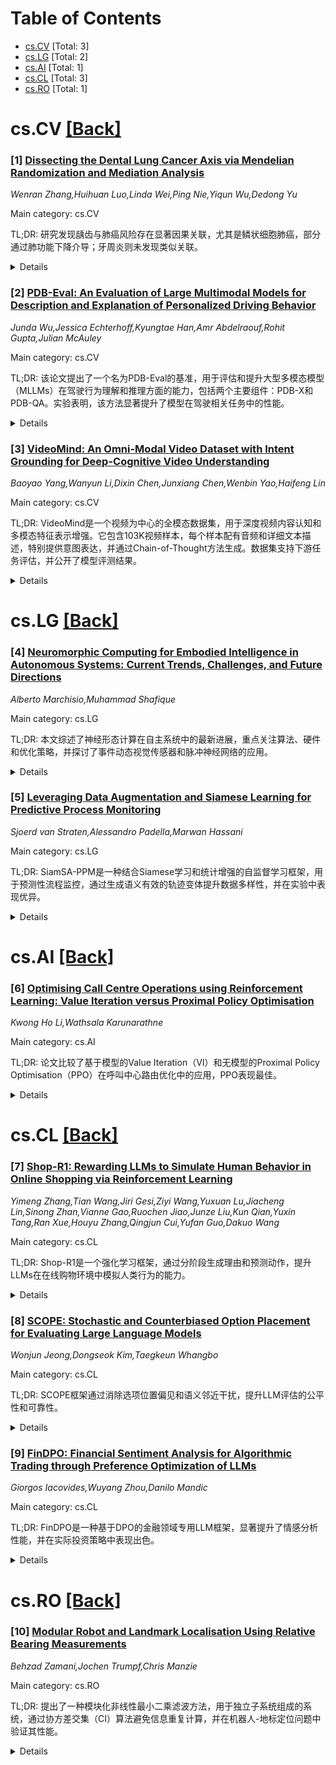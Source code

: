 <div id=toc></div>

# Table of Contents

- [cs.CV](#cs.CV) [Total: 3]
- [cs.LG](#cs.LG) [Total: 2]
- [cs.AI](#cs.AI) [Total: 1]
- [cs.CL](#cs.CL) [Total: 3]
- [cs.RO](#cs.RO) [Total: 1]


<div id='cs.CV'></div>

# cs.CV [[Back]](#toc)

### [1] [Dissecting the Dental Lung Cancer Axis via Mendelian Randomization and Mediation Analysis](https://arxiv.org/abs/2507.18287)
*Wenran Zhang,Huihuan Luo,Linda Wei,Ping Nie,Yiqun Wu,Dedong Yu*

Main category: cs.CV

TL;DR: 研究发现龋齿与肺癌风险存在显著因果关联，尤其是鳞状细胞肺癌，部分通过肺功能下降介导；牙周炎则未发现类似关联。


<details>
  <summary>Details</summary>
Motivation: 探讨口腔疾病（龋齿和牙周炎）与肺癌之间的因果关系，并评估肺功能的潜在中介作用。

Method: 采用双样本孟德尔随机化（MR）方法，利用大规模基因组关联研究数据，以逆方差加权为主要分析手段，并通过delta方法评估肺功能的中介效应。

Result: 龋齿显著增加肺癌及其亚型（如鳞状细胞肺癌）的风险（OR=2.880），部分由肺功能（FVC和FEV1）下降介导；牙周炎无显著因果效应。

Conclusion: 龋齿与肺癌风险存在因果关系，提示应将口腔护理和肺功能监测纳入癌症预防策略。

Abstract: Periodontitis and dental caries are common oral diseases affecting billions
globally. While observational studies suggest links between these conditions
and lung cancer, causality remains uncertain. This study used two sample
Mendelian randomization (MR) to explore causal relationships between dental
traits (periodontitis, dental caries) and lung cancer subtypes, and to assess
mediation by pulmonary function. Genetic instruments were derived from the
largest available genome wide association studies, including data from 487,823
dental caries and 506,594 periodontitis cases, as well as lung cancer data from
the Transdisciplinary Research of Cancer in Lung consortium. Inverse variance
weighting was the main analytical method; lung function mediation was assessed
using the delta method. The results showed a significant positive causal effect
of dental caries on overall lung cancer and its subtypes. Specifically, a one
standard deviation increase in dental caries incidence was associated with a
188.0% higher risk of squamous cell lung carcinoma (OR = 2.880, 95% CI =
1.236--6.713, p = 0.014), partially mediated by declines in forced vital
capacity (FVC) and forced expiratory volume in one second (FEV1), accounting
for 5.124% and 5.890% of the total effect. No causal effect was found for
periodontitis. These findings highlight a causal role of dental caries in lung
cancer risk and support integrating dental care and pulmonary function
monitoring into cancer prevention strategies.

</details>


### [2] [PDB-Eval: An Evaluation of Large Multimodal Models for Description and Explanation of Personalized Driving Behavior](https://arxiv.org/abs/2507.18447)
*Junda Wu,Jessica Echterhoff,Kyungtae Han,Amr Abdelraouf,Rohit Gupta,Julian McAuley*

Main category: cs.CV

TL;DR: 该论文提出了一个名为PDB-Eval的基准，用于评估和提升大型多模态模型（MLLMs）在驾驶行为理解和推理方面的能力，包括两个主要组件：PDB-X和PDB-QA。实验表明，该方法显著提升了模型在驾驶相关任务中的性能。


<details>
  <summary>Details</summary>
Motivation: 现有数据集在基于外部视觉证据描述和解释驾驶员行为方面存在局限性，因此需要一种新的基准来提升MLLMs在驾驶领域的理解和推理能力。

Method: 论文提出了PDB-Eval基准，包括PDB-X（评估MLLMs对驾驶场景的理解）和PDB-QA（用于MLLMs指令微调的视觉解释问答任务）。通过微调MLLMs，提升其在驾驶任务中的表现。

Result: 微调后的MLLMs在问答任务中的零样本性能提升了73.2%，在Brain4Cars和AIDE任务中的性能分别提升了12.5%和11.0%。

Conclusion: PDB-Eval基准能够有效缩小MLLMs与驾驶领域之间的差距，显著提升模型在驾驶相关任务中的性能。

Abstract: Understanding a driver's behavior and intentions is important for potential
risk assessment and early accident prevention. Safety and driver assistance
systems can be tailored to individual drivers' behavior, significantly
enhancing their effectiveness. However, existing datasets are limited in
describing and explaining general vehicle movements based on external visual
evidence. This paper introduces a benchmark, PDB-Eval, for a detailed
understanding of Personalized Driver Behavior, and aligning Large Multimodal
Models (MLLMs) with driving comprehension and reasoning. Our benchmark consists
of two main components, PDB-X and PDB-QA. PDB-X can evaluate MLLMs'
understanding of temporal driving scenes. Our dataset is designed to find valid
visual evidence from the external view to explain the driver's behavior from
the internal view. To align MLLMs' reasoning abilities with driving tasks, we
propose PDB-QA as a visual explanation question-answering task for MLLM
instruction fine-tuning. As a generic learning task for generative models like
MLLMs, PDB-QA can bridge the domain gap without harming MLLMs'
generalizability. Our evaluation indicates that fine-tuning MLLMs on
fine-grained descriptions and explanations can effectively bridge the gap
between MLLMs and the driving domain, which improves zero-shot performance on
question-answering tasks by up to 73.2%. We further evaluate the MLLMs
fine-tuned on PDB-X in Brain4Cars' intention prediction and AIDE's recognition
tasks. We observe up to 12.5% performance improvements on the turn intention
prediction task in Brain4Cars, and consistent performance improvements up to
11.0% on all tasks in AIDE.

</details>


### [3] [VideoMind: An Omni-Modal Video Dataset with Intent Grounding for Deep-Cognitive Video Understanding](https://arxiv.org/abs/2507.18552)
*Baoyao Yang,Wanyun Li,Dixin Chen,Junxiang Chen,Wenbin Yao,Haifeng Lin*

Main category: cs.CV

TL;DR: VideoMind是一个视频为中心的全模态数据集，用于深度视频内容认知和多模态特征表示增强。它包含103K视频样本，每个样本配有音频和详细文本描述，特别提供意图表达，并通过Chain-of-Thought方法生成。数据集支持下游任务评估，并公开了模型评测结果。


<details>
  <summary>Details</summary>
Motivation: 现有数据集缺乏深度认知表达（如意图），VideoMind旨在填补这一空白，推动视频理解领域的发展。

Method: 数据集包含103K视频样本，每个样本配有音频和三层文本描述（事实、抽象、意图），采用Chain-of-Thought方法生成深度认知表达。

Result: 建立了包含3K手动验证样本的黄金标准基准，支持深度视频理解评估，并公开了模型评测结果。

Conclusion: VideoMind为细粒度跨模态对齐提供了强大基准，推动了需要深度视频理解的领域（如情感和意图识别）。

Abstract: This paper introduces VideoMind, a video-centric omni-modal dataset designed
for deep video content cognition and enhanced multi-modal feature
representation. The dataset comprises 103K video samples (3K reserved for
testing), each paired with audio and systematically detailed textual
descriptions. Specifically, every video and its audio is described across three
hierarchical layers (factual, abstract, and intent), progressing from surface
to depth. It contains over 22 million words, averaging ~225 words per sample.
VideoMind's key distinction from existing datasets is its provision of intent
expressions, which require contextual integration across the entire video and
are not directly observable. These deep-cognitive expressions are generated
using a Chain-of-Thought (COT) approach, prompting the mLLM through
step-by-step reasoning. Each description includes annotations for subject,
place, time, event, action, and intent, supporting downstream recognition
tasks. Crucially, we establish a gold-standard benchmark with 3,000 manually
validated samples for evaluating deep-cognitive video understanding. We design
hybrid-cognitive retrieval experiments, scored by multi-level retrieval
metrics, to appropriately assess deep video comprehension. Evaluation results
for models (e.g., InternVideo, VAST, UMT-L) are released. VideoMind serves as a
powerful benchmark for fine-grained cross-modal alignment and advances fields
requiring in-depth video understanding, such as emotion and intent recognition.
The data is publicly available on GitHub, HuggingFace, and OpenDataLab,
https://github.com/cdx-cindy/VideoMind.

</details>


<div id='cs.LG'></div>

# cs.LG [[Back]](#toc)

### [4] [Neuromorphic Computing for Embodied Intelligence in Autonomous Systems: Current Trends, Challenges, and Future Directions](https://arxiv.org/abs/2507.18139)
*Alberto Marchisio,Muhammad Shafique*

Main category: cs.LG

TL;DR: 本文综述了神经形态计算在自主系统中的最新进展，重点关注算法、硬件和优化策略，并探讨了事件动态视觉传感器和脉冲神经网络的应用。


<details>
  <summary>Details</summary>
Motivation: 随着对智能、自适应和节能自主系统的需求增长，神经形态计算因其仿生特性在感知、决策和响应能力方面展现出潜力。

Method: 通过整合机器学习、机器人学、神经科学和神经形态工程的多学科视角，综述了神经形态算法、硬件和跨层优化策略。

Result: 研究发现神经形态方法能显著提升能源效率、鲁棒性和适应性，尤其是在事件动态视觉传感器和脉冲神经网络的应用中。

Conclusion: 文章总结了该领域的现状，并指出了实时决策、持续学习以及安全韧性系统开发等未来挑战。

Abstract: The growing need for intelligent, adaptive, and energy-efficient autonomous
systems across fields such as robotics, mobile agents (e.g., UAVs), and
self-driving vehicles is driving interest in neuromorphic computing. By drawing
inspiration from biological neural systems, neuromorphic approaches offer
promising pathways to enhance the perception, decision-making, and
responsiveness of autonomous platforms. This paper surveys recent progress in
neuromorphic algorithms, specialized hardware, and cross-layer optimization
strategies, with a focus on their deployment in real-world autonomous
scenarios. Special attention is given to event-based dynamic vision sensors and
their role in enabling fast, efficient perception. The discussion highlights
new methods that improve energy efficiency, robustness, adaptability, and
reliability through the integration of spiking neural networks into autonomous
system architectures. We integrate perspectives from machine learning,
robotics, neuroscience, and neuromorphic engineering to offer a comprehensive
view of the state of the field. Finally, emerging trends and open challenges
are explored, particularly in the areas of real-time decision-making, continual
learning, and the development of secure, resilient autonomous systems.

</details>


### [5] [Leveraging Data Augmentation and Siamese Learning for Predictive Process Monitoring](https://arxiv.org/abs/2507.18293)
*Sjoerd van Straten,Alessandro Padella,Marwan Hassani*

Main category: cs.LG

TL;DR: SiamSA-PPM是一种结合Siamese学习和统计增强的自监督学习框架，用于预测性流程监控，通过生成语义有效的轨迹变体提升数据多样性，并在实验中表现优异。


<details>
  <summary>Details</summary>
Motivation: 解决深度学习方法在预测性流程监控中因真实事件日志数据量小和多样性低而受限的问题。

Method: 提出三种基于统计的转换方法，结合Siamese学习框架，生成语义有效的轨迹变体，用于自监督学习。

Result: 在真实事件日志上表现出色，优于现有方法，尤其在数据增强方面显著优于随机转换。

Conclusion: SiamSA-PPM为流程预测中的数据增强提供了有前景的方向。

Abstract: Predictive Process Monitoring (PPM) enables forecasting future events or
outcomes of ongoing business process instances based on event logs. However,
deep learning PPM approaches are often limited by the low variability and small
size of real-world event logs. To address this, we introduce SiamSA-PPM, a
novel self-supervised learning framework that combines Siamese learning with
Statistical Augmentation for Predictive Process Monitoring. It employs three
novel statistically grounded transformation methods that leverage control-flow
semantics and frequent behavioral patterns to generate realistic, semantically
valid new trace variants. These augmented views are used within a Siamese
learning setup to learn generalizable representations of process prefixes
without the need for labeled supervision. Extensive experiments on real-life
event logs demonstrate that SiamSA-PPM achieves competitive or superior
performance compared to the SOTA in both next activity and final outcome
prediction tasks. Our results further show that statistical augmentation
significantly outperforms random transformations and improves variability in
the data, highlighting SiamSA-PPM as a promising direction for training data
enrichment in process prediction.

</details>


<div id='cs.AI'></div>

# cs.AI [[Back]](#toc)

### [6] [Optimising Call Centre Operations using Reinforcement Learning: Value Iteration versus Proximal Policy Optimisation](https://arxiv.org/abs/2507.18398)
*Kwong Ho Li,Wathsala Karunarathne*

Main category: cs.AI

TL;DR: 论文比较了基于模型的Value Iteration（VI）和无模型的Proximal Policy Optimisation（PPO）在呼叫中心路由优化中的应用，PPO表现最佳。


<details>
  <summary>Details</summary>
Motivation: 优化呼叫中心的路由策略以减少客户等待时间和员工空闲时间。

Method: 使用VI（已知系统动态）和PPO（从经验学习），问题建模为MDP，结合DES和OpenAI Gym进行模拟。

Result: PPO在1000次测试中表现最佳，奖励最高，客户等待时间和员工空闲时间最低。

Conclusion: PPO在呼叫中心路由优化中优于VI，尽管训练时间较长。

Abstract: This paper investigates the application of Reinforcement Learning (RL) to
optimise call routing in call centres to minimise client waiting time and staff
idle time. Two methods are compared: a model-based approach using Value
Iteration (VI) under known system dynamics, and a model-free approach using
Proximal Policy Optimisation (PPO) that learns from experience. For the
model-based approach, a theoretical model is used, while a simulation model
combining Discrete Event Simulation (DES) with the OpenAI Gym environment is
developed for model-free learning. Both models frame the problem as a Markov
Decision Process (MDP) within a Skills-Based Routing (SBR) framework, with
Poisson client arrivals and exponentially distributed service and abandonment
times. For policy evaluation, random, VI, and PPO policies are evaluated using
the simulation model. After 1,000 test episodes, PPO consistently achives the
highest rewards, along with the lowest client waiting time and staff idle time,
despite requiring longer training time.

</details>


<div id='cs.CL'></div>

# cs.CL [[Back]](#toc)

### [7] [Shop-R1: Rewarding LLMs to Simulate Human Behavior in Online Shopping via Reinforcement Learning](https://arxiv.org/abs/2507.17842)
*Yimeng Zhang,Tian Wang,Jiri Gesi,Ziyi Wang,Yuxuan Lu,Jiacheng Lin,Sinong Zhan,Vianne Gao,Ruochen Jiao,Junze Liu,Kun Qian,Yuxin Tang,Ran Xue,Houyu Zhang,Qingjun Cui,Yufan Guo,Dakuo Wang*

Main category: cs.CL

TL;DR: Shop-R1是一个强化学习框架，通过分阶段生成理由和预测动作，提升LLMs在在线购物环境中模拟人类行为的能力。


<details>
  <summary>Details</summary>
Motivation: 现有方法受限于生成理由的模型的推理能力，Shop-R1旨在通过强化学习提升LLMs的推理能力。

Method: Shop-R1将任务分解为理由生成和动作预测两阶段，分别使用自监督和分层奖励结构。

Result: 实验结果显示，该方法比基线提升了65%以上。

Conclusion: Shop-R1有效提升了LLMs在模拟人类行为中的表现。

Abstract: Large Language Models (LLMs) have recently demonstrated strong potential in
generating 'believable human-like' behavior in web environments. Prior work has
explored augmenting training data with LLM-synthesized rationales and applying
supervised fine-tuning (SFT) to enhance reasoning ability, which in turn can
improve downstream action prediction. However, the performance of such
approaches remains inherently bounded by the reasoning capabilities of the
model used to generate the rationales. In this paper, we introduce Shop-R1, a
novel reinforcement learning (RL) framework aimed at enhancing the reasoning
ability of LLMs for simulation of real human behavior in online shopping
environments Specifically, Shop-R1 decomposes the human behavior simulation
task into two stages: rationale generation and action prediction, each guided
by distinct reward signals. For rationale generation, we leverage internal
model signals (e.g., logit distributions) to guide the reasoning process in a
self-supervised manner. For action prediction, we propose a hierarchical reward
structure with difficulty-aware scaling to prevent reward hacking and enable
fine-grained reward assignment. This design evaluates both high-level action
types and the correctness of fine-grained sub-action details (attributes and
values), rewarding outputs proportionally to their difficulty. Experimental
results show that our method achieves a relative improvement of over 65%
compared to the baseline.

</details>


### [8] [SCOPE: Stochastic and Counterbiased Option Placement for Evaluating Large Language Models](https://arxiv.org/abs/2507.18182)
*Wonjun Jeong,Dongseok Kim,Taegkeun Whangbo*

Main category: cs.CL

TL;DR: SCOPE框架通过消除选项位置偏见和语义邻近干扰，提升LLM评估的公平性和可靠性。


<details>
  <summary>Details</summary>
Motivation: LLMs在多项选择任务中可能通过利用选项位置或标签的偏见而非真实理解来获得高分，需要一种方法消除这种偏见。

Method: SCOPE通过重复调用无语义内容的空提示估计模型的偏见分布，并重新分配答案位置以平衡随机正确率，同时防止语义相似干扰项相邻。

Result: SCOPE在多个基准测试中稳定优于现有去偏方法，并显示出更清晰的正确选项置信分布。

Conclusion: SCOPE为提升LLM评估的公平性和可靠性提供了新标准。

Abstract: Large Language Models (LLMs) can achieve inflated scores on multiple-choice
tasks by exploiting inherent biases in option positions or labels, rather than
demonstrating genuine understanding. This study introduces SCOPE, an evaluation
framework designed to measure and mitigate such selection bias in a
dataset-independent manner. By repeatedly invoking a null prompt that lacks
semantic content, SCOPE estimates each model's unique position-bias
distribution. It then redistributes the answer slot according to the
inverse-bias distribution, thereby equalizing the lucky-rate, the probability
of selecting the correct answer by chance. Furthermore, it prevents
semantically similar distractors from being placed adjacent to the answer,
thereby blocking near-miss guesses based on superficial proximity cues. Across
multiple benchmark experiments, SCOPE consistently outperformed existing
debiasing methods in terms of stable performance improvements and showed
clearer confidence distributions over correct options. This framework thus
offers a new standard for enhancing the fairness and reliability of LLM
evaluations.

</details>


### [9] [FinDPO: Financial Sentiment Analysis for Algorithmic Trading through Preference Optimization of LLMs](https://arxiv.org/abs/2507.18417)
*Giorgos Iacovides,Wuyang Zhou,Danilo Mandic*

Main category: cs.CL

TL;DR: FinDPO是一种基于DPO的金融领域专用LLM框架，显著提升了情感分析性能，并在实际投资策略中表现出色。


<details>
  <summary>Details</summary>
Motivation: 在线金融文本情感分析对交易决策和市场动态影响日益显著，但传统SFT方法存在泛化能力不足的问题。

Method: 提出FinDPO框架，通过DPO进行后训练人类偏好对齐，并结合'logit-to-score'转换生成连续情感评分。

Result: FinDPO在情感分类基准上平均提升11%，模拟投资策略年回报率达67%，夏普比率为2.0。

Conclusion: FinDPO是首个在金融领域实现高性能情感分析并有效支持投资策略的框架。

Abstract: Opinions expressed in online finance-related textual data are having an
increasingly profound impact on trading decisions and market movements. This
trend highlights the vital role of sentiment analysis as a tool for quantifying
the nature and strength of such opinions. With the rapid development of
Generative AI (GenAI), supervised fine-tuned (SFT) large language models (LLMs)
have become the de facto standard for financial sentiment analysis. However,
the SFT paradigm can lead to memorization of the training data and often fails
to generalize to unseen samples. This is a critical limitation in financial
domains, where models must adapt to previously unobserved events and the
nuanced, domain-specific language of finance. To this end, we introduce FinDPO,
the first finance-specific LLM framework based on post-training human
preference alignment via Direct Preference Optimization (DPO). The proposed
FinDPO achieves state-of-the-art performance on standard sentiment
classification benchmarks, outperforming existing supervised fine-tuned models
by 11% on the average. Uniquely, the FinDPO framework enables the integration
of a fine-tuned causal LLM into realistic portfolio strategies through a novel
'logit-to-score' conversion, which transforms discrete sentiment predictions
into continuous, rankable sentiment scores (probabilities). In this way,
simulations demonstrate that FinDPO is the first sentiment-based approach to
maintain substantial positive returns of 67% annually and strong risk-adjusted
performance, as indicated by a Sharpe ratio of 2.0, even under realistic
transaction costs of 5 basis points (bps).

</details>


<div id='cs.RO'></div>

# cs.RO [[Back]](#toc)

### [10] [Modular Robot and Landmark Localisation Using Relative Bearing Measurements](https://arxiv.org/abs/2507.18070)
*Behzad Zamani,Jochen Trumpf,Chris Manzie*

Main category: cs.RO

TL;DR: 提出了一种模块化非线性最小二乘滤波方法，用于独立子系统组成的系统，通过协方差交集（CI）算法避免信息重复计算，并在机器人-地标定位问题中验证其性能。


<details>
  <summary>Details</summary>
Motivation: 解决由独立子系统组成的系统中状态和误差协方差估计的独立更新问题，尤其是在相对测量同时依赖多个子系统状态时。

Method: 采用模块化非线性最小二乘滤波方法，结合协方差交集（CI）算法，防止信息重复计算，并在机器人-地标定位问题中具体应用。

Result: 通过随机模拟研究，比较了模块化方法与联合状态滤波器的性能，展示了模块化方法在通信和带宽需求减少时的性能下降情况。

Conclusion: 模块化方法在独立子系统系统中有效，协方差交集算法解决了信息共享问题，性能在减少通信需求时逐渐降低。

Abstract: In this paper we propose a modular nonlinear least squares filtering approach
for systems composed of independent subsystems. The state and error covariance
estimate of each subsystem is updated independently, even when a relative
measurement simultaneously depends on the states of multiple subsystems. We
integrate the Covariance Intersection (CI) algorithm as part of our solution in
order to prevent double counting of information when subsystems share estimates
with each other. An alternative derivation of the CI algorithm based on least
squares estimation makes this integration possible. We particularise the
proposed approach to the robot-landmark localization problem. In this problem,
noisy measurements of the bearing angle to a stationary landmark position
measured relative to the SE(2) pose of a moving robot couple the estimation
problems for the robot pose and the landmark position. In a randomized
simulation study, we benchmark the proposed modular method against a monolithic
joint state filter to elucidate their respective trade-offs. In this study we
also include variants of the proposed method that achieve a graceful
degradation of performance with reduced communication and bandwidth
requirements.

</details>
